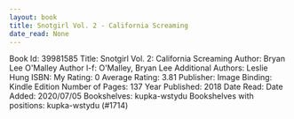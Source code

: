 ```yaml
---
layout: book
title: Snotgirl Vol. 2 - California Screaming
date_read: None
---
```


Book Id: 39981585
Title: Snotgirl Vol. 2: California Screaming
Author: Bryan Lee O'Malley
Author l-f: O'Malley, Bryan Lee
Additional Authors: Leslie Hung
ISBN: 
My Rating: 0
Average Rating: 3.81
Publisher: Image
Binding: Kindle Edition
Number of Pages: 137
Year Published: 2018
Date Read: 
Date Added: 2020/07/05
Bookshelves: kupka-wstydu
Bookshelves with positions: kupka-wstydu (#1714)


